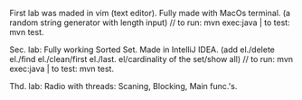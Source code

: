 First lab was maded in vim (text editor). Fully made with MacOs terminal. (a random string generator with length input) // to run: mvn exec:java | to test: mvn test.

Sec. lab: Fully working Sorted Set. Made in IntelliJ IDEA. (add el./delete el./find el./clean/first el./last. el/cardinality of the set/show all) // to run: mvn exec:java | to test: mvn test.

Thd. lab: Radio with threads: Scaning, Blocking, Main func.'s. 
